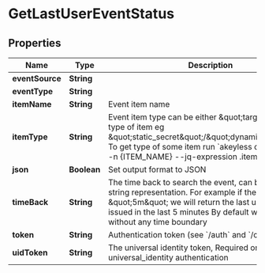 

# GetLastUserEventStatus


## Properties

Name | Type | Description | Notes
------------ | ------------- | ------------- | -------------
**eventSource** | **String** |  |  [optional]
**eventType** | **String** |  | 
**itemName** | **String** | Event item name | 
**itemType** | **String** | Event item type can be either \&quot;target\&quot; or type of item eg \&quot;static_secret\&quot;/\&quot;dynamic_secret\&quot; To get type of some item run &#x60;akeyless describe-item -n {ITEM_NAME} --jq-expression .item_type&#x60; | 
**json** | **Boolean** | Set output format to JSON |  [optional]
**timeBack** | **String** | The time back to search the event, can be passed as string representation. For example if the value is \&quot;5m\&quot; we will return the last user event issued in the last 5 minutes By default we will search without any time boundary |  [optional]
**token** | **String** | Authentication token (see &#x60;/auth&#x60; and &#x60;/configure&#x60;) |  [optional]
**uidToken** | **String** | The universal identity token, Required only for universal_identity authentication |  [optional]



